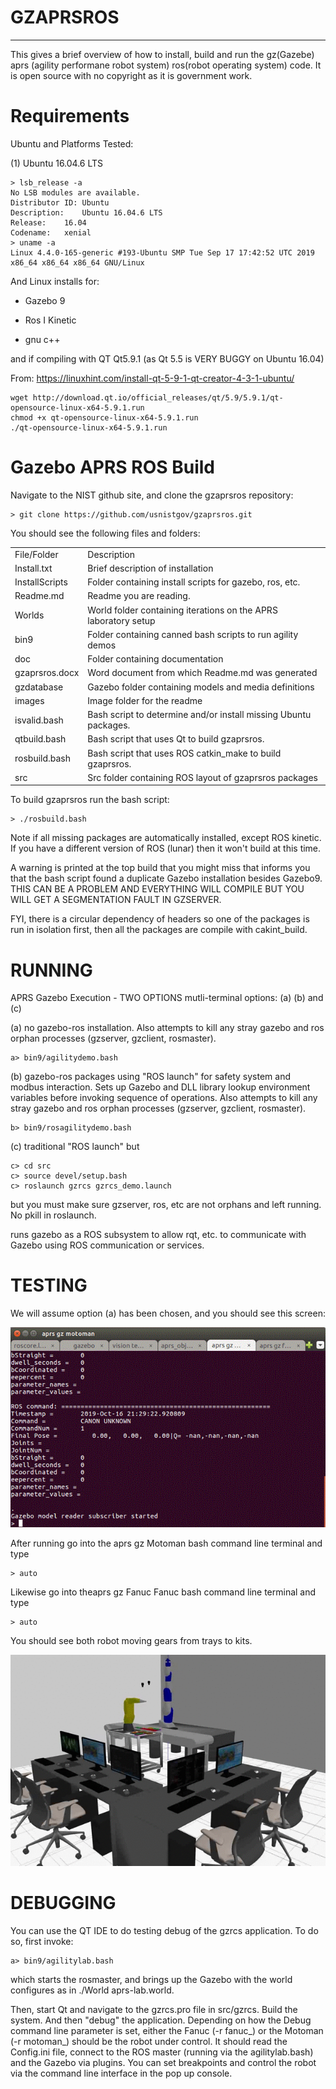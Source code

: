 
# GZAPRSROS

----



This gives a brief overview of how to install, build and run the gz(Gazebe) aprs (agility performane robot system) ros(robot operating system) code. It is open source with no copyright as it is government work.





# <a name="Requirements"></a>Requirements




Ubuntu and Platforms Tested:



(1)  Ubuntu 16.04.6 LTS

	> lsb_release -a
	No LSB modules are available.
	Distributor ID:	Ubuntu
	Description:	Ubuntu 16.04.6 LTS
	Release:	16.04
	Codename:	xenial
	> uname -a
	Linux 4.4.0-165-generic #193-Ubuntu SMP Tue Sep 17 17:42:52 UTC 2019 x86_64 x86_64 x86_64 GNU/Linux


And Linux installs for:

- Gazebo 9

- Ros I Kinetic

- gnu c++







and if compiling with QT Qt5.9.1 (as Qt 5.5 is VERY BUGGY on Ubuntu 16.04)



From: https://linuxhint.com/install-qt-5-9-1-qt-creator-4-3-1-ubuntu/

	wget http://download.qt.io/official_releases/qt/5.9/5.9.1/qt-opensource-linux-x64-5.9.1.run
	chmod +x qt-opensource-linux-x64-5.9.1.run
	./qt-opensource-linux-x64-5.9.1.run








# <a name="Gazebo_APRS_ROS_Build"></a>Gazebo APRS ROS Build




Navigate to the NIST github site, and clone the gzaprsros repository:

	> git clone https://github.com/usnistgov/gzaprsros.git


You should see the following files and folders:

<TABLE>
<TR>
<TD>File/Folder<BR></TD>
<TD>Description<BR></TD>
</TR>
<TR>
<TD>Install.txt<BR></TD>
<TD>Brief description of installation<BR></TD>
</TR>
<TR>
<TD>InstallScripts<BR></TD>
<TD>Folder containing install scripts for gazebo, ros, etc.<BR></TD>
</TR>
<TR>
<TD>Readme.md<BR></TD>
<TD>Readme you are reading.<BR></TD>
</TR>
<TR>
<TD>Worlds<BR></TD>
<TD>World folder containing iterations on the APRS laboratory setup<BR></TD>
</TR>
<TR>
<TD>bin9<BR></TD>
<TD>Folder containing canned bash scripts to run agility demos<BR></TD>
</TR>
<TR>
<TD>doc<BR></TD>
<TD>Folder containing documentation<BR></TD>
</TR>
<TR>
<TD>gzaprsros.docx<BR></TD>
<TD>Word document from which Readme.md was generated<BR></TD>
</TR>
<TR>
<TD>gzdatabase<BR></TD>
<TD>Gazebo folder containing models and media definitions<BR></TD>
</TR>
<TR>
<TD>images<BR></TD>
<TD>Image folder for the readme<BR></TD>
</TR>
<TR>
<TD>isvalid.bash<BR></TD>
<TD>Bash script to determine and/or install missing Ubuntu packages.<BR></TD>
</TR>
<TR>
<TD>qtbuild.bash<BR></TD>
<TD>Bash script that uses Qt to build gzaprsros.<BR></TD>
</TR>
<TR>
<TD>rosbuild.bash<BR></TD>
<TD>Bash script that uses ROS catkin_make to build gzaprsros.<BR></TD>
</TR>
<TR>
<TD>src<BR></TD>
<TD>Src folder containing ROS layout of gzaprsros packages<BR></TD>
</TR>
</TABLE>






To build gzaprsros run the bash script:

	> ./rosbuild.bash


Note if all missing packages are automatically installed, except ROS kinetic. If you have a different version of ROS (lunar) then it won't build at this time.



A warning is printed at the top build that you might miss that informs you that the bash script found a duplicate Gazebo installation besides Gazebo9. THIS CAN BE A PROBLEM AND EVERYTHING WILL COMPILE BUT YOU WILL GET A SEGMENTATION FAULT IN GZSERVER.



FYI, there is a circular dependency of headers so one of the packages is run in isolation first, then all the packages are compile with cakint_build.

# <a name="RUNNING"></a>RUNNING




APRS Gazebo Execution - TWO OPTIONS mutli-terminal options: (a) (b) and (c)



(a) no gazebo-ros installation. Also attempts to kill any stray gazebo and ros orphan processes (gzserver, gzclient, rosmaster).



   

	a> bin9/agilitydemo.bash






(b) gazebo-ros packages using "ROS launch" for safety system and modbus interaction. Sets up Gazebo and DLL library lookup environment variables before invoking sequence of operations. Also attempts to kill any stray gazebo and ros orphan processes (gzserver, gzclient, rosmaster).

	b> bin9/rosagilitydemo.bash






(c) traditional "ROS launch" but 

	c> cd src
	c> source devel/setup.bash
	c> roslaunch gzrcs gzrcs_demo.launch 






but you must make sure gzserver, ros, etc are not orphans and left running. No pkill in roslaunch. 



runs gazebo as a ROS subsystem to allow rqt, etc. to communicate with Gazebo using ROS communication or services.

# <a name="TESTING"></a>TESTING




We will assume option (a) has been chosen, and you should see this screen:


![Figure1](./images/gzaprsros_image1.gif)



After running go into the aprs gz Motoman bash command line terminal and type 

	> auto


Likewise go into theaprs gz Fanuc  Fanuc bash command line terminal and type

	> auto


You should see both robot moving gears from trays to kits.


![Figure2](./images/gzaprsros_image2.gif)

# <a name="DEBUGGING"></a>DEBUGGING 




You can use the QT IDE to do testing debug of the gzrcs application. To do so, first invoke: 

	a> bin9/agilitylab.bash


which starts the rosmaster, and brings up the Gazebo with the world configures as in ./World aprs-lab.world.



Then, start Qt and navigate to the gzrcs.pro file in src/gzrcs. Build the system. And then "debug" the application. Depending on how the Debug command line parameter is set, either the Fanuc (-r fanuc_) or the Motoman (-r motoman_) should be the robot under control. It should read the Config.ini file, connect to the ROS master (running via the agilitylab.bash) and the Gazebo via plugins. You can set breakpoints and control the robot via the command line interface in the pop up console.




















